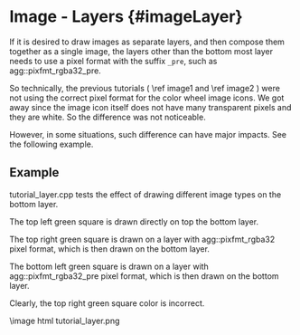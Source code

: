 Image - Layers {#imageLayer}
============================

If it is desired to draw images as separate layers, and then compose them
together as a single image, the layers other than the bottom most layer
needs to use a pixel format with the suffix `_pre`, such as agg::pixfmt_rgba32_pre.

So technically, the previous tutorials ( \ref image1 and \ref image2 )
were not using the correct pixel format for the color wheel image icons.
We got away since the image icon itself does not have many transparent pixels
and they are white.  So the difference was not noticeable.

However, in some situations, such difference can have major impacts.  See
the following example.

Example
-------

tutorial_layer.cpp tests the effect of drawing different image types
on the bottom layer.

The top left green square is drawn directly on top the bottom layer.

The top right green square is drawn on a layer with agg::pixfmt_rgba32
pixel format, which is then drawn on the bottom layer.

The bottom left green square is drawn on a layer with agg::pixfmt_rgba32_pre
pixel format, which is then drawn on the bottom layer.

Clearly, the top right green square color is incorrect.

\image html tutorial_layer.png
